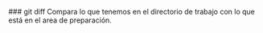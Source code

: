 ### git diff
Compara lo que tenemos en el directorio de trabajo con lo que está en el area de preparación.